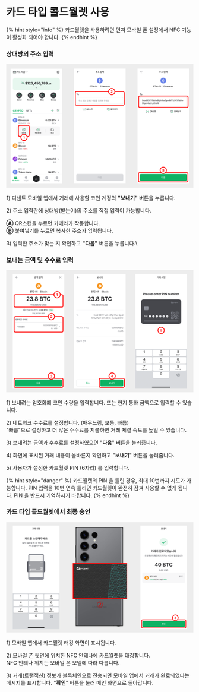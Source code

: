 # 카드 타입 콜드월렛 사용

{% hint style="info" %}
카드월렛을 사용하려면 먼저 모바일 폰 설정에서 NFC 기능이 활성화 되어야 합니다. &#x20;
{% endhint %}

### 상대방의 주소 입력

<div align="left"><img src="../../.gitbook/assets/5 (9).png" alt=""></div>

1\) 디센트 모바일 앱에서 거래에 사용할 코인 계정의 **"보내기"** 버튼을 누릅니다.

2\) 주소 입력란에 상대방(받는이)의 주소를 직접 입력이 가능합니다.

&#x20;   **Ⓐ** QR스캔을 누르면 카메라가 작동합니다.\
&#x20;   **Ⓑ** 붙여넣기를 누르면 복사한 주소가 입력됩니다.

3\) 입력한 주소가 맞는 지 확인하고 **"다음"** 버튼을 누릅니다.\


### 보내는 금액 및 수수료 입력

<div align="left"><img src="../../.gitbook/assets/6 (8).png" alt=""></div>

1\) 보내려는 암호화폐 코인 수량을 입력합니다.  또는 현지 통화 금액으로 입력할 수 있습니다.

2\) 네트워크 수수료를 설정합니다. (매우느림, 보통, 빠름)\
&#x20;   "빠름"으로 설정하고 더 많은 수수료를 지불하면 거래 체결 속도를 높일 수 있습니다.

3\) 보내려는 금액과 수수료를 설정하였으면 "**다음**" 버튼을 눌러줍니다.&#x20;

4\) 화면에 표시된 거래 내용이 올바른지 확인하고 "**보내기**" 버튼을 눌러줍니다.

5\) 사용자가 설정한 카드월렛 PIN (6자리) 를 입력합니다.

{% hint style="danger" %}
카드월렛의 PIN 을 틀린 경우, 최대 10번까지 시도가 가능합니다. PIN 입력을 10번 연속 틀리면 카드월렛이 완전히 잠겨 사용할 수 없게 됩니다. PIN 을 반드시 기억하시기 바랍니다.
{% endhint %}

### 카드 타입 콜드월렛에서 최종 승인

<div align="left"><img src="../../.gitbook/assets/7 (7).png" alt=""></div>

1\) 모바일 앱에서 카드월렛 태깅 화면이 표시됩니다.

2\) 모바일 폰 뒷면에 위치한 NFC 안테나에 카드월렛을 태깅합니다.\
&#x20;    NFC 안테나 위치는 모바일 폰 모델에 따라 다릅니다.

3\) 거래(트랜잭션) 정보가 블록체인으로 전송되면 모바일 앱에서 거래가 완료되었다는 메시지를 표시합니다. "**확인**" 버튼을 눌러 메인 화면으로 돌아갑니다.
